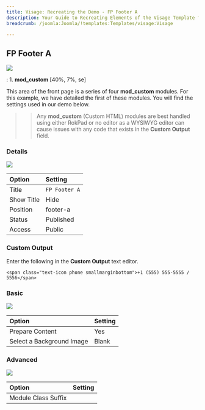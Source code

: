 ```yaml
---
title: Visage: Recreating the Demo - FP Footer A
description: Your Guide to Recreating Elements of the Visage Template for Joomla
breadcrumb: /joomla:Joomla/!templates:Templates/visage:Visage

---
```


FP Footer A
-----

![][demo]

:   1. **mod_custom** [40%, 7%, se]

This area of the front page is a series of four **mod_custom** modules. For this example, we have detailed the first of these modules. You will find the settings used in our demo below.

>> Any **mod_custom** (Custom HTML) modules are best handled using either RokPad or no editor as a WYSIWYG editor can cause issues with any code that exists in the **Custom Output** field.

### Details
![][demo2]

| Option     | Setting              |  
| :--------- | :------------------- |  
| Title      | `FP Footer A`        |  
| Show Title | Hide                 |  
| Position   | footer-a             |  
| Status     | Published            |  
| Access     | Public               |  

### Custom Output
Enter the following in the **Custom Output** text editor.

~~~
<span class="text-icon phone smallmarginbottom">+1 (555) 555-5555 / 5556</span>
~~~

### Basic
![][demo3]

| Option                    | Setting |  
| :------------------------ | :------ |  
| Prepare Content           | Yes     |  
| Select a Background Image | Blank   |

### Advanced
![][demo4]

| Option              | Setting  |  
| :------------------ | :------- |  
| Module Class Suffix |          |  

[demo]: assets/demo_10.jpeg
[demo2]: assets/footer_1.jpeg
[demo3]: assets/footer_2.jpeg
[demo4]: assets/footer_3.jpeg